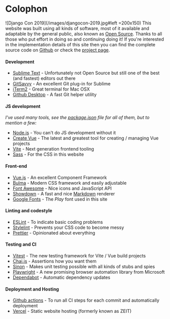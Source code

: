 # Colophon

![Django Con 2019](/images/djangocon-2019.jpg#left =200x150) This website was built using all kinds of software, most of it available and adaptable by the general public, also known as [Open Source](https://en.wikipedia.org/wiki/Open-source_software). Thanks to all those who put effort in doing so and continuing doing it! If you're interested in the implementation details of this site then you can find the complete source code on [Github](https://github.com/maerteijn/maerteijn.nl) or check the [project page](/en/projects/my-personal-website-with-vue).


#### Development
- [Sublime Text](https://www.sublimetext.com/) - Unfortunately not Open Source but still one of the best (and fastest) editors out there
- [GitSavvy](https://github.com/timbrel/GitSavvy) - An excellent Git plug-in for Sublime
- [iTerm2](https://github.com/gnachman/iTerm2) - Great terminal for Mac OSX
- [Github Desktop](https://github.com/desktop/desktop) - A fast Git helper utility


#### JS development
*I've used many tools, see the [package.json](https://github.com/maerteijn/maerteijn.nl/blob/master/package.json) file for all of them, but to mention a few:*
- [Node.js](https://github.com/nodejs) - You can't do JS development without it
- [Create Vue](https://github.com/vuejs/create-vue) - The latest and greatest tool for creating / managing Vue projects
- [Vite](https://vitejs.dev/) - Next generation frontend tooling
- [Sass](https://github.com/sass/sass) - For the CSS in this website


#### Front-end
- [Vue.js](https://github.com/vuejs/vue) - An excellent Component Framework
- [Bulma](https://github.com/jgthms/bulma) - Modern CSS framework and easily adjustable
- [Font Awesome](https://github.com/FortAwesome/Font-Awesome) - Nice icons and JavaScript API
- [Showdown](https://github.com/showdownjs/showdown) - A fast and nice  [Markdown](https://www.markdownguide.org/) renderer
- [Google Fonts](https://github.com/google/fonts) - The *Play* font used in this site


#### Linting and codestyle
- [ESLint](https://github.com/eslint/eslint) - To indicate basic coding problems
- [Stylelint](https://github.com/stylelint/stylelint) - Prevents your CSS code to become messy
- [Prettier](https://github.com/prettier/prettier) - Opinionated about everything


#### Testing and CI
- [Vitest](https://vitest.dev/) - The new testing framework for Vite / Vue build projects
- [Chai.js](https://github.com/chaijs) - Assertions how you want them
- [Sinon](https://github.com/sinonjs/sinon) - Makes unit testing possible with all kinds of stubs and spies
- [Playwright](https://github.com/microsoft/playwright) - A new promising browser automation library from Microsoft
- [Dependabot](https://dependabot.com/) - Automatic dependency updates


#### Deployment and Hosting
- [Github actions](https://github.com/maerteijn/maerteijn.nl/actions) - To run all CI steps for each commit and automatically deployment
- [Vercel](https://vercel.com/) - Static website hosting (formerly known as ZEIT)
